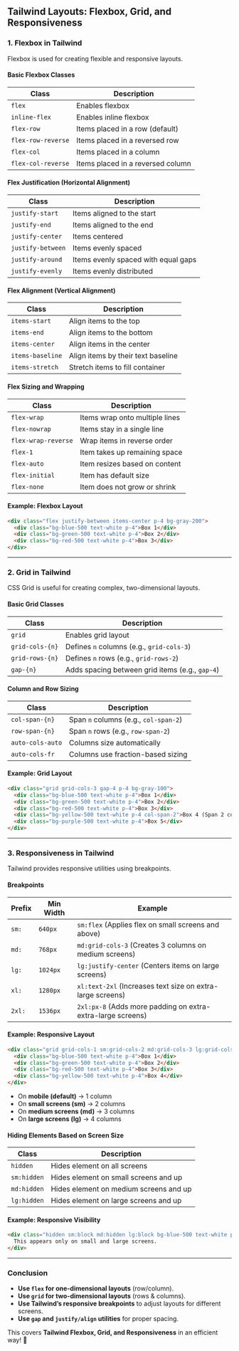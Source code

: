 ## **Tailwind Layouts: Flexbox, Grid, and Responsiveness**  

### **1. Flexbox in Tailwind**  
Flexbox is used for creating flexible and responsive layouts.  

#### **Basic Flexbox Classes**  
| Class | Description |
|--------|------------|
| `flex` | Enables flexbox |
| `inline-flex` | Enables inline flexbox |
| `flex-row` | Items placed in a row (default) |
| `flex-row-reverse` | Items placed in a reversed row |
| `flex-col` | Items placed in a column |
| `flex-col-reverse` | Items placed in a reversed column |

#### **Flex Justification (Horizontal Alignment)**
| Class | Description |
|------------|------------------------------|
| `justify-start` | Items aligned to the start |
| `justify-end` | Items aligned to the end |
| `justify-center` | Items centered |
| `justify-between` | Items evenly spaced |
| `justify-around` | Items evenly spaced with equal gaps |
| `justify-evenly` | Items evenly distributed |

#### **Flex Alignment (Vertical Alignment)**
| Class | Description |
|------------|------------------------------|
| `items-start` | Align items to the top |
| `items-end` | Align items to the bottom |
| `items-center` | Align items in the center |
| `items-baseline` | Align items by their text baseline |
| `items-stretch` | Stretch items to fill container |

#### **Flex Sizing and Wrapping**  
| Class | Description |
|------------|------------------------------|
| `flex-wrap` | Items wrap onto multiple lines |
| `flex-nowrap` | Items stay in a single line |
| `flex-wrap-reverse` | Wrap items in reverse order |
| `flex-1` | Item takes up remaining space |
| `flex-auto` | Item resizes based on content |
| `flex-initial` | Item has default size |
| `flex-none` | Item does not grow or shrink |

#### **Example: Flexbox Layout**
```html
<div class="flex justify-between items-center p-4 bg-gray-200">
  <div class="bg-blue-500 text-white p-4">Box 1</div>
  <div class="bg-green-500 text-white p-4">Box 2</div>
  <div class="bg-red-500 text-white p-4">Box 3</div>
</div>
```

---

### **2. Grid in Tailwind**  
CSS Grid is useful for creating complex, two-dimensional layouts.  

#### **Basic Grid Classes**  
| Class | Description |
|--------|------------|
| `grid` | Enables grid layout |
| `grid-cols-{n}` | Defines `n` columns (e.g., `grid-cols-3`) |
| `grid-rows-{n}` | Defines `n` rows (e.g., `grid-rows-2`) |
| `gap-{n}` | Adds spacing between grid items (e.g., `gap-4`) |

#### **Column and Row Sizing**  
| Class | Description |
|------------|------------------------------|
| `col-span-{n}` | Span `n` columns (e.g., `col-span-2`) |
| `row-span-{n}` | Span `n` rows (e.g., `row-span-2`) |
| `auto-cols-auto` | Columns size automatically |
| `auto-cols-fr` | Columns use fraction-based sizing |

#### **Example: Grid Layout**
```html
<div class="grid grid-cols-3 gap-4 p-4 bg-gray-100">
  <div class="bg-blue-500 text-white p-4">Box 1</div>
  <div class="bg-green-500 text-white p-4">Box 2</div>
  <div class="bg-red-500 text-white p-4">Box 3</div>
  <div class="bg-yellow-500 text-white p-4 col-span-2">Box 4 (Span 2 columns)</div>
  <div class="bg-purple-500 text-white p-4">Box 5</div>
</div>
```

---

### **3. Responsiveness in Tailwind**  
Tailwind provides responsive utilities using breakpoints.  

#### **Breakpoints**
| Prefix | Min Width | Example |
|---------|-----------|----------------|
| `sm:` | `640px` | `sm:flex` (Applies flex on small screens and above) |
| `md:` | `768px` | `md:grid-cols-3` (Creates 3 columns on medium screens) |
| `lg:` | `1024px` | `lg:justify-center` (Centers items on large screens) |
| `xl:` | `1280px` | `xl:text-2xl` (Increases text size on extra-large screens) |
| `2xl:` | `1536px` | `2xl:px-8` (Adds more padding on extra-extra-large screens) |

#### **Example: Responsive Layout**
```html
<div class="grid grid-cols-1 sm:grid-cols-2 md:grid-cols-3 lg:grid-cols-4 gap-4 p-4">
  <div class="bg-blue-500 text-white p-4">Box 1</div>
  <div class="bg-green-500 text-white p-4">Box 2</div>
  <div class="bg-red-500 text-white p-4">Box 3</div>
  <div class="bg-yellow-500 text-white p-4">Box 4</div>
</div>
```
- On **mobile (default)** → 1 column  
- On **small screens (sm)** → 2 columns  
- On **medium screens (md)** → 3 columns  
- On **large screens (lg)** → 4 columns  

#### **Hiding Elements Based on Screen Size**
| Class | Description |
|------------|------------------------------|
| `hidden` | Hides element on all screens |
| `sm:hidden` | Hides element on small screens and up |
| `md:hidden` | Hides element on medium screens and up |
| `lg:hidden` | Hides element on large screens and up |

#### **Example: Responsive Visibility**
```html
<div class="hidden sm:block md:hidden lg:block bg-blue-500 text-white p-4">
  This appears only on small and large screens.
</div>
```

---

### **Conclusion**  
- **Use `flex` for one-dimensional layouts** (row/column).  
- **Use `grid` for two-dimensional layouts** (rows & columns).  
- **Use Tailwind’s responsive breakpoints** to adjust layouts for different screens.  
- **Use `gap` and `justify/align` utilities** for proper spacing.  

This covers **Tailwind Flexbox, Grid, and Responsiveness** in an efficient way! 🚀